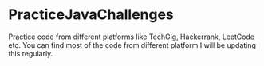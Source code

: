 # PracticeJavaChallenges
Practice code from different platforms like TechGig, Hackerrank, LeetCode etc.
You can find most of the code from different platform I will be updating this regularly.
